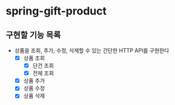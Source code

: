# spring-gift-product

## 구현할 기능 목록
- 상품을 조회, 추가, 수정, 삭제할 수 있는 간단한 HTTP API를 구현한다
  - [x] 상품 조회
    - [x] 단건 조회
    - [x] 전체 조회
  - [x] 상품 추가
  - [x] 상품 수정
  - [x] 상품 삭제
